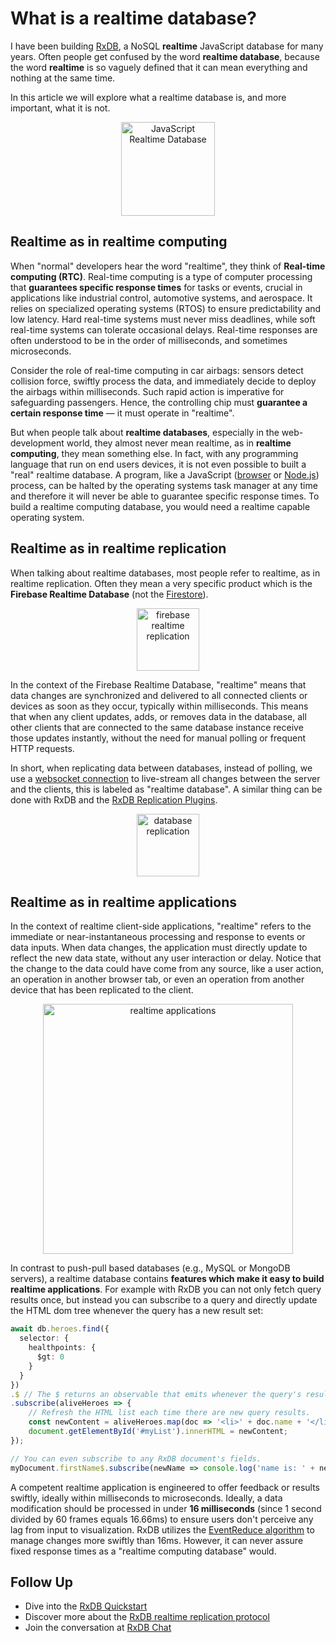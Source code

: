 # What is a realtime database?

I have been building [RxDB](https://rxdb.info/), a NoSQL **realtime** JavaScript database for many years.
Often people get confused by the word **realtime database**, because the word **realtime** is so vaguely defined that it can mean everything and nothing at the same time.

In this article we will explore what a realtime database is, and more important, what it is not.


<center>
    <a href="https://rxdb.info/">
        <img src="../files/logo/rxdb_javascript_database.svg" alt="JavaScript Realtime Database" width="150" />
    </a>
</center>

## Realtime as in **realtime computing**

When "normal" developers hear the word "realtime", they think of **Real-time computing (RTC)**. Real-time computing is a type of computer processing that **guarantees specific response times** for tasks or events, crucial in applications like industrial control, automotive systems, and aerospace. It relies on specialized operating systems (RTOS) to ensure predictability and low latency. Hard real-time systems must never miss deadlines, while soft real-time systems can tolerate occasional delays. Real-time responses are often understood to be in the order of milliseconds, and sometimes microseconds.

Consider the role of real-time computing in car airbags: sensors detect collision force, swiftly process the data, and immediately decide to deploy the airbags within milliseconds. Such rapid action is imperative for safeguarding passengers. Hence, the controlling chip must **guarantee a certain response time** — it must operate in "realtime".



But when people talk about **realtime databases**, especially in the web-development world, they almost never mean realtime, as in **realtime computing**, they mean something else.
In fact, with any programming language that run on end users devices, it is not even possible to built a "real" realtime database. A program, like a JavaScript ([browser](./browser-database.md) or [Node.js](../nodejs-database.md)) process, can be halted by the operating systems task manager at any time and therefore it will never be able to guarantee specific response times. To build a realtime computing database, you would need a realtime capable operating system.

## Realtime as in **realtime replication**

When talking about realtime databases, most people refer to realtime, as in realtime replication.
Often they mean a very specific product which is the **Firebase Realtime Database** (not the [Firestore](../replication-firestore.md)).


<p align="center">
  <img src="../files/alternatives/firebase.svg" alt="firebase realtime replication" width="100" />
</p>

In the context of the Firebase Realtime Database, "realtime" means that data changes are synchronized and delivered to all connected clients or devices as soon as they occur, typically within milliseconds. This means that when any client updates, adds, or removes data in the database, all other clients that are connected to the same database instance receive those updates instantly, without the need for manual polling or frequent HTTP requests.

In short, when replicating data between databases, instead of polling, we use a [websocket connection](https://developer.mozilla.org/en-US/docs/Web/API/WebSockets_API) to live-stream all changes between the server and the clients, this is labeled as "realtime database". A similar thing can be done with RxDB and the [RxDB Replication Plugins](../replication.md).

<p align="center">
    <a href="https://rxdb.info/replication.html">
        <img src="../files/database-replication.png" alt="database replication" width="100" />
    </a>
</p>

## Realtime as in **realtime applications**

In the context of realtime client-side applications, "realtime" refers to the immediate or near-instantaneous processing and response to events or data inputs. When data changes, the application must directly update to reflect the new data state, without any user interaction or delay. Notice that the change to the data could have come from any source, like a user action, an operation in another browser tab, or even an operation from another device that has been replicated to the client.

<p align="center">
  <img src="../files/multiwindow.gif" alt="realtime applications" width="400" />
</p>

In contrast to push-pull based databases (e.g., MySQL or MongoDB servers), a realtime database contains **features which make it easy to build realtime applications**. For example with RxDB you can not only fetch query results once, but instead you can subscribe to a query and directly update the HTML dom tree whenever the query has a new result set:

```ts
await db.heroes.find({
  selector: {
    healthpoints: {
      $gt: 0
    }
  }
})
.$ // The $ returns an observable that emits whenever the query's result set changes.
.subscribe(aliveHeroes => {
    // Refresh the HTML list each time there are new query results.
    const newContent = aliveHeroes.map(doc => '<li>' + doc.name + '</li>');
    document.getElementById('#myList').innerHTML = newContent;
});

// You can even subscribe to any RxDB document's fields.
myDocument.firstName$.subscribe(newName => console.log('name is: ' + newName));
```

A competent realtime application is engineered to offer feedback or results swiftly, ideally within milliseconds to microseconds. Ideally, a data modification should be processed in under **16 milliseconds** (since 1 second divided by 60 frames equals 16.66ms) to ensure users don't perceive any lag from input to visualization. RxDB utilizes the [EventReduce algorithm](https://github.com/pubkey/event-reduce) to manage changes more swiftly than 16ms. However, it can never assure fixed response times as a "realtime computing database" would.



## Follow Up

- Dive into the [RxDB Quickstart](https://rxdb.info/quickstart.html)
- Discover more about the [RxDB realtime replication protocol](../replication.md)
- Join the conversation at [RxDB Chat](https://rxdb.info/chat.html)




